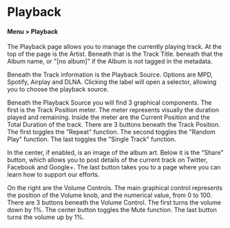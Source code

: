 # Playback

#### Menu > Playback

The Playback page allows you to manage the currently playing track. At the top of the page is the Artist. Beneath that is the Track Title. beneath that the Album name, or "[no album]" if the Album is not tagged in the metadata.

Beneath the Track information is the Playback Source. Options are MPD, Spotify, Airplay and DLNA. Clicking the label will open a selector, allowing you to choose the playback source.

Beneath the Playback Source you will find 3 graphical components. The first is the Track Position meter. The meter represents visually the duration played and remaining. Inside the meter are the Current Position and the Total Duration of the track. There are 3 buttons beneath the Track Position. The first toggles the "Repeat" function. The second toggles the "Random Play" function. The last toggles the "Single Track" function.

In the center, if enabled, is an image of the album art. Below it is the "Share" button, which allows you to post details of the current track on Twitter, Facebook and Google+. The last button takes you to a page where you can learn how to support our efforts.

On the right are the Volume Controls. The main graphical control represents the position of the Volume knob, and the numerical value, from 0 to 100. There are 3 buttons beneath the Volume Control. The first turns the volume down by 1%. The center button toggles the Mute function. The last button turns the volume up by 1%.